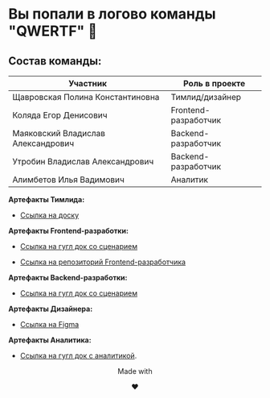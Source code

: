 # Вы попали в логово команды "QWERTF" 👋

## Состав команды:

|**Участник**                       |**Роль в проекте**           |
|-----------------------------------|-----------------------------|
|Щавровская Полина Константиновна   |Тимлид/дизайнер              |
|Коляда Егор Денисович              |Frontend-разработчик         |
|Маяковский Владислав Александрович |Backend-разработчик          |
|Утробин Владислав Александрович    |Backend-разработчик          |
|Алимбетов Илья Вадимович           |Аналитик                     |

**Артефакты Тимлида:**

- [Ссылка на доску](https://github.com/users/shchavr/projects/8/views/1)

**Артефакты Frontend-разработки:**

- [Ссылка на гугл док со сценарием](https://drive.google.com/drive/u/0/folders/1gSOHr5qT3ABqQyyY4hjhOg2K52uV-NxF)

- [Ссылка на репозиторий Frontend-разработчика](https://github.com/Larmy5502/treker-frontend)

**Артефакты Backend-разработки:**

- [Ссылка на гугл док со сценарием](https://drive.google.com/drive/u/0/folders/11vJFRMxo-55x2Tb-wQbcpSMz8-w8-gXG)

**Артефакты Дизайнера:**

- [Ссылка на Figma](https://www.figma.com/design/Y1SsnoYRuH9xscbOH5e9A1/Treker-%D0%90%D0%BB%D1%8C%D1%84%D0%B0?node-id=387-223&t=2vRBQTSVzvv4Gjhf-1)

**Артефакты Аналитика:**

- [Ссылка на гугл док с аналитикой](https://drive.google.com/drive/u/0/folders/16Uta_ex6pW4ZhM1Vlmlc1vOfHHhBtJQp).

<p align="center">Made with</p>
<p align="center">❤️</p>
